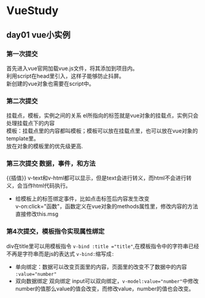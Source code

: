 # VueStudy 
## day01 vue小实例 
### 第一次提交
首先进入vue官网加载vue.js文件，将其添加到项目内。<br/>利用script在head里引入，这样子能够防止抖屏。<br/>新创建的vue对象也需要在script中。
### 第二次提交
挂载点，模板，实例之间的关系
el所指向的标签就是vue对象的挂载点，实例只会处理挂载点下的内容<br/>
模板：挂载点里的内容都叫模板；模板可以放在挂载点里，也可以放在vue对象的template里。<br/>
放在对象的模板里的优先级更高.
### 第三次提交 数据，事件，和方法
{{插值}}
v-text和v-html都可以显示，但是text会进行转义，而html不会进行转义，会当作html代码执行。<br/>
- 给模板上的标签绑定事件，比如点击标签后内容发生改变<br/>
  v-on:click="函数"，函数定义在vue对象的methods属性里，修改内容的方法直接修改this.msg<br/>
  
### 第4次提交，模板指令实现属性绑定
div在title里可以用模板指令 `v-bind :title ="title"`,在模板指令中的字符串已经不再是字符串而是js的表达式 ` v-bind: `缩写成`:` <br/>

- 单向绑定：数据可以改变页面里的内容，页面里的改变不了数据中的内容 `:value="number"`
- 双向数据绑定 
双向绑定 input可以双向绑定，`v-model:value="number"`中修改number的值那么value的值会改变，而修改value，number的值也会改变。
